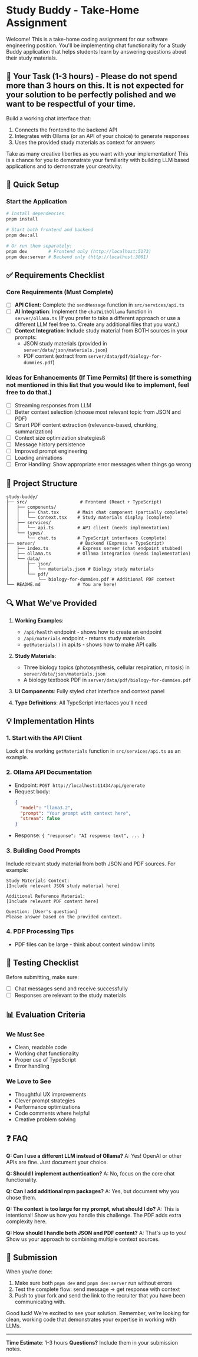 # Study Buddy - Take-Home Assignment

Welcome! This is a take-home coding assignment for our software engineering position. You'll be implementing chat functionality for a Study Buddy application that helps students learn by answering questions about their study materials.

## 🎯 Your Task (1-3 hours) - Please do not spend more than 3 hours on this. It is not expected for your solution to be perfectly polished and we want to be respectful of your time. 

Build a working chat interface that:
1. Connects the frontend to the backend API
2. Integrates with Ollama (or an API of your choice) to generate responses
3. Uses the provided study materials as context for answers

Take as many creative liberties as you want with your implementation! This is a chance for you to demonstrate your familiarity with building LLM based applications and to demonstrate your creativity. 

## 🚀 Quick Setup

### Start the Application
```bash
# Install dependencies
pnpm install

# Start both frontend and backend
pnpm dev:all

# Or run them separately:
pnpm dev        # Frontend only (http://localhost:5173)
pnpm dev:server # Backend only (http://localhost:3001)
```

## ✅ Requirements Checklist

### Core Requirements (Must Complete)
- [ ] **API Client**: Complete the `sendMessage` function in `src/services/api.ts`
- [ ] **AI Integration**: Implement the `chatWithOllama` function in `server/ollama.ts` (If you prefer to take a different approach or use a different LLM feel free to. Create any additional files that you want.)
- [ ] **Context Integration**: Include study material from BOTH sources in your prompts:
  - JSON study materials (provided in `server/data/json/materials.json`)
  - PDF content (extract from `server/data/pdf/biology-for-dummies.pdf`)

### Ideas for Enhancements (If Time Permits) (If there is something not mentioned in this list that you would like to implement, feel free to do that.)
- [ ] Streaming responses from LLM
- [ ] Better context selection (choose most relevant topic from JSON and PDF)
- [ ] Smart PDF content extraction (relevance-based, chunking, summarization)
- [ ] Context size optimization strategiesß
- [ ] Message history persistence
- [ ] Improved prompt engineering
- [ ] Loading animations
- [ ] Error Handling: Show appropriate error messages when things go wrong

## 📁 Project Structure

```
study-buddy/
├── src/                    # Frontend (React + TypeScript)
│   ├── components/
│   │   ├── Chat.tsx       # Main chat component (partially complete)
│   │   └── Context.tsx    # Study materials display (complete)
│   ├── services/
│   │   └── api.ts         # API client (needs implementation)
│   └── types/
│       └── chat.ts        # TypeScript interfaces (complete)
├── server/                 # Backend (Express + TypeScript)
│   ├── index.ts           # Express server (chat endpoint stubbed)
│   ├── ollama.ts          # Ollama integration (needs implementation)
│   └── data/
│       ├── json/
│       │   └── materials.json # Biology study materials
│       └── pdf/
│           └── biology-for-dummies.pdf # Additional PDF context
└── README.md              # You are here!
```

## 🔍 What We've Provided

1. **Working Examples**:
   - `/api/health` endpoint - shows how to create an endpoint
   - `/api/materials` endpoint - returns study materials
   - `getMaterials()` in api.ts - shows how to make API calls

2. **Study Materials**: 
   - Three biology topics (photosynthesis, cellular respiration, mitosis) in `server/data/json/materials.json`
   - A biology textbook PDF in `server/data/pdf/biology-for-dummies.pdf`

3. **UI Components**: Fully styled chat interface and context panel

4. **Type Definitions**: All TypeScript interfaces you'll need

## 💡 Implementation Hints

### 1. Start with the API Client
Look at the working `getMaterials` function in `src/services/api.ts` as an example.

### 2. Ollama API Documentation
- Endpoint: `POST http://localhost:11434/api/generate`
- Request body:
  ```json
  {
    "model": "llama3.2",
    "prompt": "Your prompt with context here",
    "stream": false
  }
  ```
- Response: `{ "response": "AI response text", ... }`

### 3. Building Good Prompts
Include relevant study material from both JSON and PDF sources. For example:
```
Study Materials Context:
[Include relevant JSON study material here]

Additional Reference Material:
[Include relevant PDF content here]

Question: [User's question]
Please answer based on the provided context.
```

### 4. PDF Processing Tips
- PDF files can be large - think about context window limits

## 🧪 Testing Checklist

Before submitting, make sure:
- [ ] Chat messages send and receive successfully
- [ ] Responses are relevant to the study materials

## 📊 Evaluation Criteria

### We Must See
- Clean, readable code
- Working chat functionality
- Proper use of TypeScript
- Error handling

### We Love to See
- Thoughtful UX improvements
- Clever prompt strategies
- Performance optimizations
- Code comments where helpful
- Creative problem solving

## ❓ FAQ

**Q: Can I use a different LLM instead of Ollama?**
A: Yes! OpenAI or other APIs are fine. Just document your choice.

**Q: Should I implement authentication?**
A: No, focus on the core chat functionality.

**Q: Can I add additional npm packages?**
A: Yes, but document why you chose them.

**Q: The context is too large for my prompt, what should I do?**
A: This is intentional! Show us how you handle this challenge. The PDF adds extra complexity here.

**Q: How should I handle both JSON and PDF content?**
A: That's up to you! Show us your approach to combining multiple context sources.

## 🎉 Submission

When you're done:
1. Make sure both `pnpm dev` and `pnpm dev:server` run without errors
2. Test the complete flow: send message → get response with context
3. Push to your fork and send the link to the recruiter that you have been communicating with.

Good luck! We're excited to see your solution. Remember, we're looking for clean, working code that demonstrates your expertise in working with LLMs.

---

**Time Estimate**: 1-3 hours
**Questions?** Include them in your submission notes.
